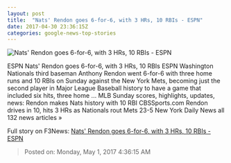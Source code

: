 ```yaml
---
layout: post
title:  "Nats' Rendon goes 6-for-6, with 3 HRs, 10 RBIs - ESPN"
date: 2017-04-30 23:36:15Z
categories: google-news-top-stories
---
```


![Nats' Rendon goes 6-for-6, with 3 HRs, 10 RBIs - ESPN](http://a.espncdn.com/combiner/i?img=%2Fphoto%2F2017%2F0430%2Fr205586_1296x729_16%2D9.jpg)

ESPN Nats' Rendon goes 6-for-6, with 3 HRs, 10 RBIs ESPN Washington Nationals third baseman Anthony Rendon went 6-for-6 with three home runs and 10 RBIs on Sunday against the New York Mets, becoming just the second player in Major League Baseball history to have a game that included six hits, three home ... MLB Sunday scores, highlights, updates, news: Rendon makes Nats history with 10 RBI CBSSports.com Rendon drives in 10, hits 3 HRs as Nationals rout Mets 23-5 New York Daily News all 132 news articles »


Full story on F3News: [Nats' Rendon goes 6-for-6, with 3 HRs, 10 RBIs - ESPN](http://www.f3nws.com/n/mgcmZC)

> Posted on: Monday, May 1, 2017 4:36:15 AM

